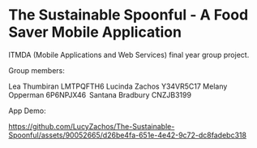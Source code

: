 # The Sustainable Spoonful - A Food Saver Mobile Application

ITMDA (Mobile Applications and Web Services) final year group project.

Group members:

Lea Thumbiran LMTPQFTH6 
Lucinda Zachos Y34VR5C17
Melany Opperman 6P6NPJX46 
Santana Bradbury CNZJB3199

App Demo:


https://github.com/LucyZachos/The-Sustainable-Spoonful/assets/90052665/d26be4fa-651e-4e42-9c72-dc8fadebc318

